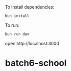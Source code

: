 To install dependencies:
```sh
bun install
```

To run:
```sh
bun run dev
```

open http://localhost:3000
# batch6-school
